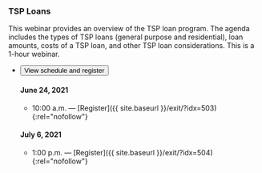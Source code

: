 ### TSP Loans

This webinar provides an overview of the TSP loan program. The agenda includes the types of TSP loans (general purpose and residential), loan amounts, costs of a TSP loan, and other TSP loan considerations. This is a 1-hour webinar.

<ul class="usa-accordion">
<li>
  <button
    class="usa-accordion-button"
    aria-expanded="false"
    aria-controls="register-tsp-loans">
    View schedule and register
  </button>
<div id="register-tsp-loans" class="usa-accordion-content" markdown="1">

#### June 24, 2021

- 10:00 a.m. — [Register]({{ site.baseurl }}/exit/?idx=503){:rel="nofollow"}

#### July 6, 2021

- 1:00 p.m. — [Register]({{ site.baseurl }}/exit/?idx=504){:rel="nofollow"}

</div>
</li>
</ul>
